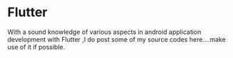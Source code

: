 # Flutter
With a sound knowledge of various aspects in android application development with Flutter ,I do post some of my source codes here....make use of it if possible.
